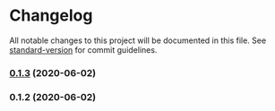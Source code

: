 # Changelog

All notable changes to this project will be documented in this file. See [standard-version](https://github.com/conventional-changelog/standard-version) for commit guidelines.

### [0.1.3](https://github.com/Quid2/ts-core/compare/v0.1.2...v0.1.3) (2020-06-02)

### 0.1.2 (2020-06-02)
